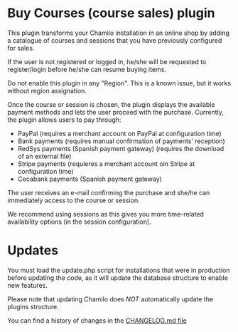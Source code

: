 Buy Courses (course sales) plugin
=================================
This plugin transforms your Chamilo installation in an online shop by adding a catalogue
 of courses and sessions that you have previously configured for sales.

If the user is not registered or logged in, he/she will be requested to register/login
before he/she can resume buying items.

Do not enable this plugin in any "Region". This is a known issue, but it works without 
region assignation.

Once the course or session is chosen, the plugin displays the available payment methods
and lets the user proceed with the purchase.
Currently, the plugin allows users to pay through:
 - PayPal (requires a merchant account on PayPal at configuration time)
 - Bank payments (requires manual confirmation of payments' reception)
 - RedSys payments (Spanish payment gateway) (requires the download of an external file)
 - Stripe payments (requieres a merchant account oin Stripe at configuration time)
 - Cecabank payments (Spanish payment gateway)

The user receives an e-mail confirming the purchase and she/he can immediately 
access to the course or session.

We recommend using sessions as this gives you more time-related availability options
(in the session configuration).

Updates
=========

You must load the update.php script for installations that were in 
production before updating the code, as it will update the database structure to
enable new features.

Please note that updating Chamilo does *NOT* automatically update the plugins
structure.

You can find a history of changes in the [CHANGELOG.md file](../../plugin/buycourses/CHANGELOG.md)
